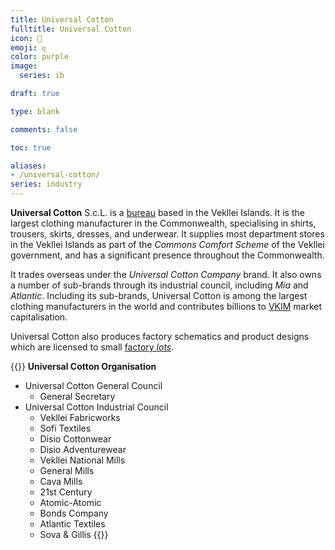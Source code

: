 ```yaml
---
title: Universal Cotton
fulltitle: Universal Cotton
icon: 🧵
emoji: ɋ
color: purple
image:
  series: ib

draft: true

type: blank

comments: false

toc: true

aliases:
- /universal-cotton/
series: industry
---
```


**Universal Cotton** S.c.L. is a [bureau](/bureaus/) based in the Vekllei Islands. It is the largest clothing manufacturer in the Commonwealth, specialising in shirts, trousers, skirts, dresses, and underwear. It supplies most department stores in the Vekllei Islands as part of the *Commons Comfort Scheme* of the Vekllei government, and has a significant presence throughout the Commonwealth.

<!--![Flag of Universal Cotton](/images/mastheads/flags/industry/uc.png "The flag of Universal Cotton")-->
It trades overseas under the *Universal Cotton Company* brand. It also owns a number of sub-brands through its industrial council, including *Mia* and *Atlantic*. Including its sub-brands, Universal Cotton is among the largest clothing manufacturers in the world and contributes billions to [VKIM](/factbook/society/state/finance/#international-markets) market capitalisation.

Universal Cotton also produces factory schematics and product designs which are licensed to small [factory *lots*](/bulletin/lots).

{{<note panel>}}
**Universal Cotton Organisation**
* Universal Cotton General Council
  * General Secretary
* Universal Cotton Industrial Council
  * Vekllei Fabricworks
  * Sofi Textiles
  * Disio Cottonwear
  * Disio Adventurewear
  * Vekllei National Mills
  * General Mills
  * Cava Mills
  * 21st Century
  * Atomic-Atomic
  * Bonds Company
  * Atlantic Textiles
  * Sova & Gillis
{{</note>}}

